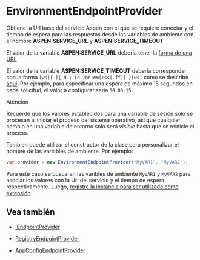 # EnvironmentEndpointProvider

Obtiene la Url base del servicio Aspen con el que se requiere conectar y el tiempo de espera para las respuestas desde las variables de ambiente con el nombre **ASPEN:SERVICE_URL** y **ASPEN:SERVICE_TIMEOUT**

El valor de la variable **ASPEN:SERVICE_URL** debería tener la [forma de una URL](https://en.wikipedia.org/wiki/URL)

El valor de la variable **ASPEN:SERVICE_TIMEOUT** debería corresponder con la forma `[ws][-]{ d | [d.]hh:mm[:ss[.ff]] }[ws]` como se describe [aquí](https://docs.microsoft.com/en-us/dotnet/api/system.timespan.parse). Por ejemplo, para especificar una espera de máximo 15 segundos en cada solicitud, el valor a configurar sería `00:00:15`.

<div class="admonition warning">
   <p class="first admonition-title">Atención</p>
   <p class="last">Recuerde que los valores establecidos para una variable de sesión solo se procesan al iniciar el proceso del sistema operativo, así que cualquier cambio en una variable de entorno solo será <i>visible</i> hasta que se reinicie el proceso.</p>
</div>

Tambien puede utilizar el constructor de la clase para personalizar el nombre de las variables de ambiente. Por ejemplo:

```c#
var provider = new EnvironmentEndpointProvider("MyVAR1", "MyVAR2");
```

Para este caso se buscaran las varibles de ambiente `MyVAR1` y `MyVAR2` para asociar los valores con la Url del servicio y el tiempo de espera respectivamente. Luego, [registre la instancia para ser utilizada como extensión](ServiceLocator.md).

## Vea también

- [IEndpointProvider](IEndpointProvider.md)

- [RegistryEndpointProvider](RegistryEndpointProvider.md)

- [AppConfigEndpointProvider](AppConfigEndpointProvider.md)
